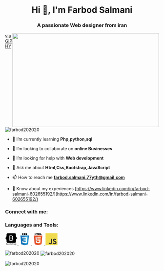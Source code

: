 <h1 align="center">Hi 👋, I'm Farbod Salmani</h1>
<h3 align="center">A passionate Web designer from iran</h3>
<img src="https://giphy.com/embed/SpopD7IQN2gK3qN4jS" align="right" width="480px" height="307px" frameBorder="0" class="giphy-embed" allowFullScreen></iframe><p><a href="https://giphy.com/gifs/website-SpopD7IQN2gK3qN4jS">via GIPHY</a></p>
<p align="left"> <img src="https://komarev.com/ghpvc/?username=farbod202020&label=Profile%20views&color=0e75b6&style=flat" alt="farbod202020" /> </p>

- 🌱 I’m currently learning **Php,python,sql**

- 👯 I’m looking to collaborate on **online Businesses**

- 🤝 I’m looking for help with **Web development**

- 💬 Ask me about **Html,Css,Bootstrap,JavaScript**

- 📫 How to reach me **farbod.salmani.77yth@gmail.com**

- 📄 Know about my experiences [https://www.linkedin.com/in/farbod-salmani-602655192/](https://www.linkedin.com/in/farbod-salmani-602655192/)

<h3 align="left">Connect with me:</h3>
<p align="left">
</p>

<h3 align="left">Languages and Tools:</h3>
<p align="left"> <a href="https://getbootstrap.com" target="_blank" rel="noreferrer"> <img src="https://raw.githubusercontent.com/devicons/devicon/master/icons/bootstrap/bootstrap-plain-wordmark.svg" alt="bootstrap" width="40" height="40"/> </a> <a href="https://www.w3schools.com/css/" target="_blank" rel="noreferrer"> <img src="https://raw.githubusercontent.com/devicons/devicon/master/icons/css3/css3-original-wordmark.svg" alt="css3" width="40" height="40"/> </a> <a href="https://www.w3.org/html/" target="_blank" rel="noreferrer"> <img src="https://raw.githubusercontent.com/devicons/devicon/master/icons/html5/html5-original-wordmark.svg" alt="html5" width="40" height="40"/> </a> <a href="https://developer.mozilla.org/en-US/docs/Web/JavaScript" target="_blank" rel="noreferrer"> <img src="https://raw.githubusercontent.com/devicons/devicon/master/icons/javascript/javascript-original.svg" alt="javascript" width="40" height="40"/> </a> </p>

<p><img align="left" src="https://github-readme-stats.vercel.app/api/top-langs?username=farbod202020&show_icons=true&locale=en&layout=compact" alt="farbod202020" /></p>

<p>&nbsp;<img align="center" src="https://github-readme-stats.vercel.app/api?username=farbod202020&show_icons=true&locale=en" alt="farbod202020" /></p>

<p><img align="center" src="https://github-readme-streak-stats.herokuapp.com/?user=farbod202020&" alt="farbod202020" /></p>
